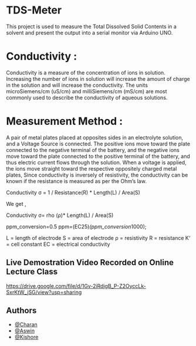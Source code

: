 # TDS-Meter
This project is used to measure the Total Dissolved Solid Contents in a solvent and present the output into a serial monitor via Arduino UNO.

# Conductivity :

Conductivity is a measure of the concentration of ions in solution.
Increasing the number of ions in solution will increase the amount of charge in the solution and will increase the conductivity.
The units microSiemens/cm (uS/cm) and milliSiemens/cm (mS/cm) are most commonly used to describe the conductivity of aqueous solutions.

# Measurement Method :

A  pair of metal plates placed at opposites sides in an electrolyte solution, and a Voltage Source is connected. 
The positive ions move toward the plate connected to the negative terminal of the battery, and the negative ions move toward the plate connected to the positive terminal of the battery, and thus electric current flows through the solution. When a voltage is applied, the ions move straight toward the respective oppositely charged metal plates, 
Since conductivity is inversely of resistivity, the conductivity can be known if the resistance is measured as per the  Ohm’s law.

Conductivity σ = 1 / Resistance(R) * Length(L) / Area(S)

We get ,

Conductivity σ= rho (ρ)* Length(L) / Area(S)

ppm_conversion=0.5
ppm=(EC25)*(ppm_conversion*1000);

L    = length of electrode
S   = area of electrode
ρ   = resistivity 
R   = resistance
K‘  = cell constant
EC = electrical conductivity

## Live Demostration Video Recorded on Online Lecture Class
https://drive.google.com/file/d/1Gv-2iRdjgB_P-Z2OyccLk-SxrKtW_jSG/view?usp=sharing

## Authors
- [@Charan](https://github.com/Charan0502)
- [@Aswin](https://github.com/aswin-dot-R)
- [@Kishore](https://github.com/kishoreparanthaman)
